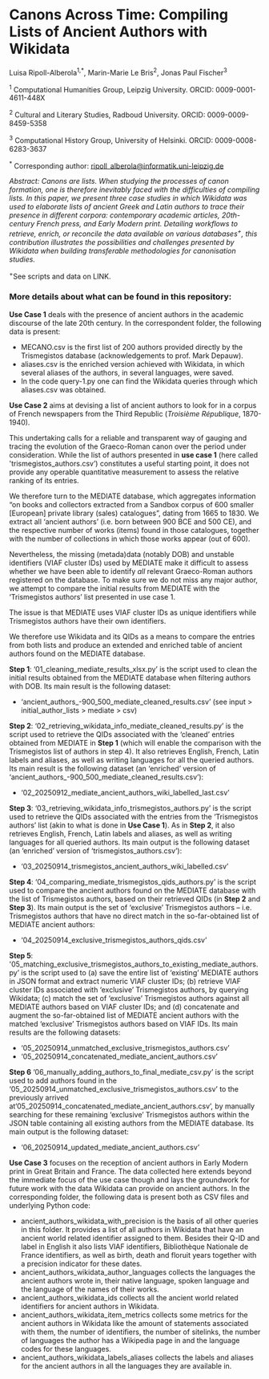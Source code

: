 # Canons Across Time: Compiling Lists of Ancient Authors with Wikidata

Luisa Ripoll-Alberola<sup>1,*</sup>, Marin-Marie Le Bris<sup>2</sup>, Jonas Paul Fischer<sup>3</sup>

<sup>1</sup> Computational Humanities Group, Leipzig University. ORCID: 0009-0001-4611-448X

<sup>2</sup> Cultural and Literary Studies, Radboud University. ORCID: 0009-0009-8459-5358

<sup>3</sup> Computational History Group, University of Helsinki. ORCID: 0009-0008-6283-3637

<sup>*</sup> Corresponding author: ripoll_alberola@informatik.uni-leipzig.de

*Abstract: Canons are lists. When studying the processes of canon formation, one is therefore inevitably faced with the difficulties of compiling lists. In this paper, we present three case studies in which Wikidata was used to elaborate lists of ancient Greek and Latin authors to trace their presence in different corpora: contemporary academic articles, 20th-century French press, and Early Modern print. Detailing workflows to retrieve, enrich, or reconcile the data available on various databases<sup>+</sup>, this contribution illustrates the possibilities and challenges presented by Wikidata when building transferable methodologies for canonisation studies.*

<sup>+</sup>See scripts and data on LINK.

### More details about what can be found in this repository:

**Use Case 1** deals with the presence of ancient authors in the academic discourse of the late 20th century. In the correspondent folder, the following data is present: 

- MECANO.csv is the first list of 200 authors provided directly by the Trismegistos database (acknowledgements to prof. Mark Depauw).
- aliases.csv is the enriched version achieved with Wikidata, in which several aliases of the authors, in several languages, were saved.
- In the code query-1.py one can find the Wikidata queries through which aliases.csv was obtained. 

**Use Case 2** aims at devising a list of ancient authors to look for in a corpus of French newspapers from the Third Republic (*Troisième République*, 1870-1940).

This undertaking calls for a reliable and transparent way of gauging and tracing the evolution of the Graeco-Roman canon over the period under consideration. While the list of authors presented in **use case 1** (here called 'trismegistos_authors.csv’) constitutes a useful starting point, it does not provide any operable quantitative measurement to assess the relative ranking of its entries. 

We therefore turn to the MEDIATE database, which aggregates information “on books and collectors extracted from a Sandbox corpus of 600 smaller [European] private library (sales) catalogues”, dating from 1665 to 1830. We extract all ‘ancient authors’ (i.e. born between 900 BCE and 500 CE), and the respective number of works (items) found in those catalogues, together with the number of collections in which those works appear (out of 600).

Nevertheless, the missing (metada)data (notably DOB) and unstable identifiers (VIAF cluster IDs) used by MEDIATE make it difficult to assess whether we have been able to identify *all* relevant Graeco-Roman authors registered on the database. To make sure we do not miss any major author, we attempt to compare the initial results from MEDIATE with the ‘Trismegistos authors’ list presented in use case 1. 

The issue is that MEDIATE uses VIAF cluster IDs as unique identifiers while Trismegistos authors have their own identifiers.

We therefore use Wikidata and its QIDs as a means to compare the entries from both lists and produce an extended and enriched table of ancient authors found on the MEDIATE database.

**Step 1**: ‘01_cleaning_mediate_results_xlsx.py’ is the script used to clean the initial results obtained from the MEDIATE database when filtering authors with DOB. Its main result is the following dataset:

- ‘ancient_authors_-900_500_mediate_cleaned_results.csv’ (see input > initial_author_lists > mediate > csv)

**Step 2**: ‘02_retrieving_wikidata_info_mediate_cleaned_results.py’ is the script used to retrieve the QIDs associated with the ‘cleaned’ entries obtained from MEDIATE in **Step 1** (which will enable the comparison with the Trismegistos list of authors in step 4). It also retrieves English, French, Latin labels and aliases, as well as writing languages for all the queried authors. Its main result is the following dataset (an ‘enriched’ version of ‘ancient_authors_-900_500_mediate_cleaned_results.csv’):

- ‘02_20250912_mediate_ancient_authors_wiki_labelled_last.csv’ 

**Step 3**: ‘03_retrieving_wikidata_info_trismegistos_authors.py’ is the script used to retrieve the QIDs associated with the entries from the ‘Trismegistos authors’ list (akin to what is done in **Use Case 1**). As in **Step 2**, it also retrieves English, French, Latin labels and aliases, as well as writing languages for all queried authors. Its main output is the following dataset (an ‘enriched’ version of ‘trismegistos_authors.csv’):

- ‘03_20250914_trismegistos_ancient_authors_wiki_labelled.csv’ 

**Step 4**: ‘04_comparing_mediate_trismegistos_qids_authors.py’ is the script used to compare the ancient authors found on the MEDIATE database with the list of Trismegistos authors, based on their retrieved QIDs (in **Step 2** and **Step 3**). Its main output is the set of ‘exclusive’ Trismegistos authors – i.e. Trismegistos authors that have no direct match in the so-far-obtained list of MEDIATE ancient authors:

- ‘04_20250914_exclusive_trismegistos_authors_qids.csv’

**Step 5**: '05_matching_exclusive_trismegistos_authors_to_existing_mediate_authors.py’ is the script used to (a) save the entire list of ‘existing’ MEDIATE authors in JSON format and extract numeric VIAF cluster IDs; (b) retrieve VIAF cluster IDs associated with ‘exclusive’ Trismegistos authors, by querying Wikidata; (c) match the set of ‘exclusive’ Trismegistos authors against all MEDIATE authors based on VIAF cluster IDs; and (d) concatenate and augment the so-far-obtained list of MEDIATE ancient authors with the matched ‘exclusive’ Trismegistos authors based on VIAF IDs. Its main results are the following datasets:

- ‘05_20250914_unmatched_exclusive_trismegistos_authors.csv’
- ‘05_20250914_concatenated_mediate_ancient_authors.csv’ 

**Step 6** ‘06_manually_adding_authors_to_final_mediate_csv.py’ is the script used to add authors found in the ‘05_20250914_unmatched_exclusive_trismegistos_authors.csv’ to the previously arrived at‘05_20250914_concatenated_mediate_ancient_authors.csv’, by manually searching for these remaining ‘exclusive’ Trismegistos authors within the JSON table containing all existing authors from the MEDIATE database. Its main output is the following dataset:

- ‘06_20250914_updated_mediate_ancient_authors.csv’

**Use Case 3** focuses on the reception of ancient authors in Early Modern print in Great Britain and France. The data collected here extends beyond the immediate focus of the use case though and lays the groundwork for future work with the data Wikidata can provide on ancient authors. In the corresponding folder, the following data is present both as CSV files and underlying Python code:

- ancient_authors_wikidata_with_precision is the basis of all other queries in this folder. It provides a list of all authors in Wikidata that have an ancient world related identifier assigned to them. Besides their Q-ID and label in English it also lists VIAF identifiers, Bibliothèque Nationale de France identifiers, as well as birth, death and floruit years together with a precision indicator for these dates.
- ancient_authors_wikidata_author_languages collects the languages the ancient authors wrote in, their native language, spoken language and the language of the names of their works.
- ancient_authors_wikidata_ids collects all the ancient world related identifiers for ancient authors in Wikidata.
- ancient_authors_wikidata_item_metrics collects some metrics for the ancient authors in Wikidata like the amount of statements associated with them, the number of identifiers, the number of sitelinks, the number of languages the author has a Wikipedia page in and the language codes for these languages.
- ancient_authors_wikidata_labels_aliases collects the labels and aliases for the ancient authors in all the languages they are available in.

